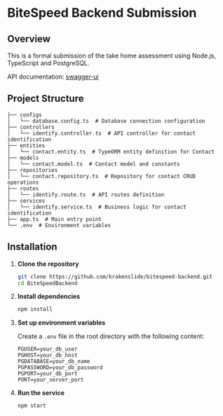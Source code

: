 # BiteSpeed Backend Submission

## Overview

This is a formal submission of the take home assessment using Node.js, TypeScript and PostgreSQL.

API documentation: [swagger-ui](https://bitespeed-backend-a6xe.onrender.com/api-docs/)

## Project Structure

```
├── configs
│   └── database.config.ts  # Database connection configuration
├── controllers
│   └── identify.controller.ts  # API controller for contact identification
├── entities
│   └── contact.entity.ts  # TypeORM entity definition for Contact
├── models
│   └── contact.model.ts  # Contact model and constants
├── repositories
│   └── contact.repository.ts  # Repository for contact CRUD operations
├── routes
│   └── identify.route.ts  # API routes definition
├── services
│   └── identify.service.ts  # Business logic for contact identification
├── app.ts  # Main entry point
└── .env  # Environment variables
```

## Installation

1. **Clone the repository**
    ```bash
    git clone https://github.com/krakenslide/bitespeed-backend.git
    cd BiteSpeedBackend
    ```

2. **Install dependencies**
    ```bash
    npm install
    ```

3. **Set up environment variables**

   Create a `.env` file in the root directory with the following content:
    ```plaintext
    PGUSER=your_db_user
    PGHOST=your_db_host
    PGDATABASE=your_db_name
    PGPASSWORD=your_db_password
    PGPORT=your_db_port
    PORT=your_server_port
    ```

4. **Run the service**
    ```bash
    npm start
    ```